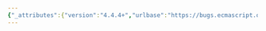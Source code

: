 ```yaml
---
{"_attributes":{"version":"4.4.4+","urlbase":"https://bugs.ecmascript.org/","maintainer":"dherman@mozilla.com"},"bug":{"bug_id":3325,"creation_ts":"2014-11-13 08:37:00 -0800","short_desc":"7.2 Testing and Comparison Operations: Re-order algorithms SameValue and SameValueZero algorithms?","delta_ts":"2014-12-07 14:34:58 -0800","product":"Draft for 6th Edition","component":"editorial issue","version":"Rev 28: October 14, 2014 Draft","rep_platform":"All","op_sys":"All","bug_status":"RESOLVED","resolution":"FIXED","priority":"Normal","bug_severity":"enhancement","everconfirmed":true,"reporter":{"uid":"andrebargull","name":"André Bargull"},"assigned_to":{"uid":"allen","name":"Allen Wirfs-Brock"},"long_desc":[{"commentid":10574,"comment_count":0,"who":{"uid":"andrebargull","name":"André Bargull"},"bug_when":"2014-11-13 08:37:55 -0800","thetext":"7.2 Testing and Comparison Operations\n\nMaybe move SameValue and SameValueZero below 7.2.8 IsInteger, so all comparison algorithms are closer together?"},{"commentid":10781,"comment_count":1,"who":{"uid":"allen","name":"Allen Wirfs-Brock"},"bug_when":"2014-12-05 11:43:31 -0800","thetext":"fixed in rev29 editor's draft"},{"commentid":10827,"comment_count":2,"who":{"uid":"allen","name":"Allen Wirfs-Brock"},"bug_when":"2014-12-07 14:34:58 -0800","thetext":"fixed in rev29"}]}}
---
```

